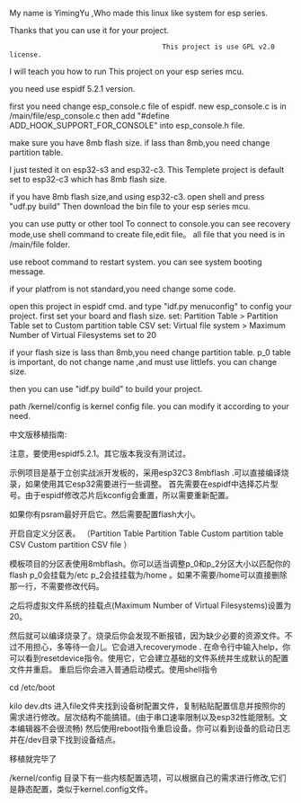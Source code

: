 My name is YimingYu ,Who made this linux like system for esp series.

Thanks that you can use it for your project.

                                          This project is use GPL v2.0 license.
                                          
I will teach you how to run This project on your esp series mcu.

you need use espidf 5.2.1 version.

first you need change esp_console.c file of espidf. new esp_console.c is in /main/file/esp_console.c 
then add "#define ADD_HOOK_SUPPORT_FOR_CONSOLE" into esp_console.h file.

make sure you have 8mb flash size.
if lass than 8mb,you need change partition table.

I just tested it on esp32-s3 and esp32-c3.
This Templete project is default set to esp32-c3 which has 8mb flash size.

if you have 8mb flash size,and using esp32-c3. open shell and press "udf.py build"
Then  download the bin file to your esp series mcu.

you can use putty or other tool To connect to console.you can see recovery mode,use shell command to 
create file,edit file。 all file that you need is in /main/file folder.

use reboot command to restart system. you can see system booting message.


if your platfrom is not standard,you need change some code.

open this project in espidf cmd. and type "idf.py menuconfig" to config your project.
first set your board and flash size. 
set: Partition Table > Partition Table set to  Custom partition table CSV
set: Virtual file system > Maximum Number of Virtual Filesystems set to 20

if your flash size is lass than 8mb,you need change partition table.
p_0 table is important, do not change name ,and must use littlefs. you can change size.

then you can use "idf.py build" to build your project.

path /kernel/config is kernel config file. you can modify it according to your need.


中文版移植指南:

注意，要使用espidf5.2.1。其它版本我没有测试过。

示例项目是基于立创实战派开发板的，采用esp32C3 8mbflash .可以直接编译烧录，如果使用其它esp32需要进行一些调整。
首先需要在espidf中选择芯片型号。由于espidf修改芯片后kconfig会重置，所以需要重新配置。

 
如果你有psram最好开启它。然后需要配置flash大小。

开启自定义分区表。
（Partition Table
Partition Table
Custom partition table CSV
Custom partition CSV file
）
 
 模板项目的分区表使用8mbflash。你可以适当调整p_0和p_2分区大小以匹配你的flash
 p_0会挂载为/etc p_2会挂挂载为/home 。如果不需要/home可以直接删除那一行，不需要修改代码。

 之后将虚拟文件系统的挂载点(Maximum Number of Virtual Filesystems)设置为20。

 然后就可以编译烧录了。烧录后你会发现不断报错，因为缺少必要的资源文件。不过不用担心，多等待一会儿。它会进入recoverymode
. 在命令行中输入help，你可以看到resetdevice指令。使用它，它会建立基础的文件系统并生成默认的配置文件并重启。
重启后你会进入普通启动模式。使用shell指令

cd /etc/boot

 kilo dev.dts
进入file文件夹找到设备树配置文件，复制粘贴配置信息并按照你的需求进行修改。层次结构不能搞错。(由于串口速率限制以及esp32性能限制。文本编辑器不会很流畅)
然后使用reboot指令重启设备。你可以看到设备的启动日志并在/dev目录下找到设备结点。

移植就完毕了


/kernel/config 目录下有一些内核配置选项，可以根据自己的需求进行修改,它们是静态配置，类似于kernel.config文件。

